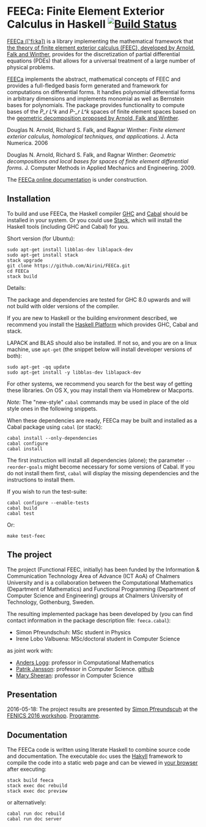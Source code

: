 # FEECa: Finite Element Exterior Calculus in Haskell [![Build Status](https://travis-ci.org/Airini/FEECa.svg?branch=master)](https://travis-ci.org/Airini/FEECa)

[FEECa (\['fi:ka\])](https://en.wikipedia.org/wiki/Fika_(Sweden)) is a library
implementing the mathematical framework that [the theory of finite element
exterior calculus (FEEC), developed by Arnold, Falk and Winther][arnold1],
provides for the discretization of partial differential equations (PDEs) that
allows for a universal treatment of a large number of physical problems.

[FEECa][docu] implements the abstract, mathematical concepts of FEEC and
provides a full-fledged basis form generated and framework for computations on
differential forms. It handles polynomial differential forms in arbitrary
dimensions and implements monomial as well as Bernstein bases for polynomials.
The package provides functionality to compute bases of the *P_r L^k* and
*P-_r L^k* spaces of finite element spaces based on the [geometric decomposition
proposed by Arnold, Falk and Winther][arnold2].

[arnold1]: http://dx.doi.org/10.1017/S0962492906210018
Douglas N. Arnold, Richard S. Falk, and Ragnar Winther: *Finite element exterior
calculus, homological techniques, and applications*. J. Acta Numerica. 2006

[arnold2]: http://dx.doi.org/10.1016/j.cma.2008.12.017
Douglas N. Arnold, Richard S. Falk, and Ragnar Winther: *Geometric
decompositions and local bases for spaces of finite element differential forms*.
J. Computer Methods in Applied Mechanics and Engineering. 2009.

[docu]: http://Airini.github.io/FEECa "Online documentation! (in the making)"
The [FEECa online documentation][docu] is under construction.


## Installation

To build and use FEECa, the Haskell compiler [GHC][ghc]
and [Cabal][cabal] should be installed in your system. Or you could
use [Stack][stack], which will install the Haskell tools (including
GHC and Cabal) for you.

Short version (for Ubuntu):
```shell
sudo apt-get install libblas-dev liblapack-dev
sudo apt-get install stack
stack upgrade
git clone https://github.com/Airini/FEECa.git
cd FEECa
stack build
```

Details:

The package and dependencies are tested for GHC 8.0 upwards and will
not build with older versions of the compiler.

If you are new to Haskell or the building environment described, we
recommend you install the [Haskell Platform][hplatform] which provides
GHC, Cabal and stack.

LAPACK and BLAS should also be installed. If not so, and you are on a linux
machine, use `apt-get` (the snippet below will install developer versions of
both):

```
sudo apt-get -qq update
sudo apt-get install -y libblas-dev liblapack-dev
```

For other systems, we recommend you search for the best way of getting these
libraries. On OS X, you may install them via Homebrew or Macports.

*Note:* The "new-style" `cabal` commands may be used in place of the old style
ones in the following snippets.

When these dependencies are ready, FEECa may be built and installed as a Cabal
package using `cabal` (or stack):

```
cabal install --only-dependencies
cabal configure
cabal install
```

The first instruction will install all dependencies (alone); the parameter
`--reorder-goals` might become necessary for some versions of Cabal. If you do
not install them first, `cabal` will display the missing dependencies and
the instructions to install them.


If you wish to run the test-suite:
```
cabal configure --enable-tests
cabal build
cabal test
```

Or:
```
make test-feec
```


[ghc]:  https://www.haskell.org/ghc/

[cabal]: https://www.haskell.org/cabal/

[stack]: https://docs.haskellstack.org/en/stable/README/

[hplatform]: https://www.haskell.org/platform/


## The project

The project (Functional FEEC, initially) has been funded by the Information &
Communication Technology Area of Advance (ICT AoA) of Chalmers University and
is a collaboration between the Computational Mathematics (Department of
Mathematics) and Functional Programming (Department of Computer Science and
Engineering) groups at Chalmers University of Technology, Gothenburg, Sweden.

The resulting implemented package has been developed by (you can find contact
information in the package description file: `feeca.cabal`):
- Simon Pfreundschuh: MSc student in Physics
- Irene Lobo Valbuena: MSc/doctoral student in Computer Science

as joint work with:
- [Anders Logg](http://www.logg.org/anders): professor in Computational
  Mathematics
- [Patrik Jansson](https://www.chalmers.se/en/staff/Pages/patrik-jansson.aspx):
  professor in Computer Science. [github](https://github.com/patrikja)
- [Mary Sheeran](http://www.cse.chalmers.se/~ms): professor in Computer Science

## Presentation

2016-05-18: The project results are presented by
[Simon Pfreundscuh](http://easychair.org/smart-program/FEniCS'16/person11.html)
at the
[FENICS 2016 workshop](http://fenicsproject.org/featured/2016/fenics16_oslo.html).
[Programme](http://easychair.org/smart-program/FEniCS'16/2016-05-18.html#talk:23321).

## Documentation

The FEECa code is written using literate Haskell to combine source code and
documentation. The executable `doc` uses the
[Hakyll](https://jaspervdj.be/hakyll/) framework to compile the code into a
static web page and can be viewed in [your browser](localhost:8000) after
executing:

```
stack build feeca
stack exec doc rebuild
stack exec doc preview
```

or alternatively:

```
cabal run doc rebuild
cabal run doc server
```
